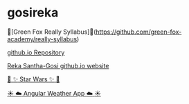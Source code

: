 # gosireka

:green_heart:[Green Fox Really Syllabus]:green_heart:(https://github.com/green-fox-academy/really-syllabus)

[github.io Repository](https://github.com/gosireka/gosireka.github.io)

[Reka Santha-Gosi github.io website](https://gosireka.github.io/)

[:movie_camera: :sparkles: Star Wars :sparkles: :movie_camera:](https://agile-beyond-68665.herokuapp.com/)

[:sunny: :cloud: Angular Weather App :cloud: :sunny:](http://immense-headland-28560.herokuapp.com/search)
